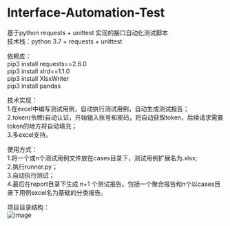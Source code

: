 # Interface-Automation-Test
基于python requests + unittest 实现的接口自动化测试脚本  
技术栈：python 3.7 + requests + unittest  

依赖库：  
pip3 install requests==2.6.0  
pip3 install xlrd==1.1.0  
pip3 install XlsxWriter  
pip3 install pandas  

技术实现：  
1.在excel中编写测试用例，自动执行测试用例，自动生成测试报告；  
2.token(令牌)自动认证，开始输入账号和密码，将自动获取token，后续请求需要token的地方将自动填充；  
3.多excel支持。  

使用方式：  
1.将一个或n个测试用例文件放在cases目录下，测试用例扩展名为.xlsx;  
2.执行runner.py；  
3.自动执行测试；  
4.最后在report目录下生成 n+1 个测试报告。包括一个聚合报告和n个以cases目录下用例excel名为基础的分类报告。  

项目目录结构：  
![image](https://github.com/ButBueatiful/dotvim/raw/master/screenshots/vim-screenshot.jpg) 

